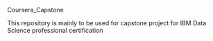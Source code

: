 Coursera_Capstone

This repository is mainly to be used for capstone project for IBM Data Science professional certification
